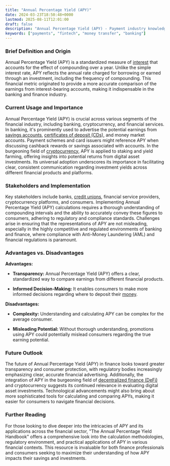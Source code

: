 ```yaml
---
title: "Annual Percentage Yield (APY)"
date: 2024-03-23T18:50:48+0000
lastmod: 2025-08-11T12:01:00
draft: false
description: "Annual Percentage Yield (APY) - Payment industry knowledge and insights"
keywords: ["payments", "fintech", "money transfer", "banking"]
---
```


### Brief Definition and Origin

Annual Percentage Yield (APY) is a standardized measure of [interest](https://faisalkhan.com/learn/payments-wiki/interest/) that accounts for the effect of compounding over a year. Unlike the simple interest rate, APY reflects the annual rate charged for borrowing or earned through an investment, including the frequency of compounding. This financial metric originated to provide a more accurate comparison of the earnings from interest-bearing accounts, making it indispensable in the banking and finance industry.

### Current Usage and Importance

Annual Percentage Yield (APY) is crucial across various segments of the financial industry, including banking, cryptocurrency, and financial services. In banking, it's prominently used to advertise the potential earnings from [savings accounts](https://faisalkhan.com/learn/payments-wiki/savings-account/), [certificates of deposit (CDs)](https://faisalkhan.com/learn/payments-wiki/certificates-of-deposit-cds/), and money market accounts. Payment schemes and card issuers might reference APY when discussing cashback rewards or savings associated with accounts. In the burgeoning field of [cryptocurrency](https://faisalkhan.com/learn/payments-wiki/cryptocurrency/), APY is applied to staking and yield farming, offering insights into potential returns from digital asset investments. Its universal adoption underscores its importance in facilitating clear, consistent communication regarding investment yields across different financial products and platforms.

### Stakeholders and Implementation

Key stakeholders include banks, [credit unions](https://faisalkhan.com/learn/payments-wiki/credit-union/), financial service providers, cryptocurrency platforms, and consumers. Implementing Annual Percentage Yield (APY) calculations requires a thorough understanding of compounding intervals and the ability to accurately convey these figures to consumers, adhering to regulatory and compliance standards. Challenges arise in ensuring that the representations of APY are not misleading, especially in the highly competitive and regulated environments of banking and finance, where compliance with Anti-Money Laundering (AML) and financial regulations is paramount.

### Advantages vs. Disadvantages

**Advantages:**

- **Transparency:** Annual Percentage Yield (APY) offers a clear, standardized way to compare earnings from different financial products.

- **Informed Decision-Making:** It enables consumers to make more informed decisions regarding where to deposit their [money](https://faisalkhanllc.xyz/resources/payments-wiki/m/money/).

**Disadvantages:**

- **Complexity:** Understanding and calculating APY can be complex for the average consumer.

- **Misleading Potential:** Without thorough understanding, promotions using APY could potentially mislead consumers regarding the true earning potential.

### Future Outlook

The future of Annual Percentage Yield (APY) in finance looks toward greater transparency and consumer protection, with regulatory bodies increasingly emphasizing clear, accurate financial advertising. Additionally, the integration of APY in the burgeoning field of [decentralized finance (DeFi)](https://faisalkhan.com/learn/payments-wiki/decentralized-finance-defi/) and cryptocurrency suggests its continued relevance in evaluating digital asset investments. Technological advancements might also bring about more sophisticated tools for calculating and comparing APYs, making it easier for consumers to navigate financial decisions.

### Further Reading

For those looking to dive deeper into the intricacies of APY and its applications across the financial sector, "The Annual Percentage Yield Handbook" offers a comprehensive look into the calculation methodologies, regulatory environment, and practical applications of APY in various financial contexts. This resource is invaluable for both finance professionals and consumers seeking to maximize their understanding of how APY impacts their savings and investments.